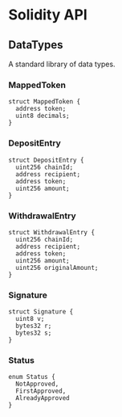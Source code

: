 # Solidity API

## DataTypes

A standard library of data types.

### MappedToken

```solidity
struct MappedToken {
  address token;
  uint8 decimals;
}
```

### DepositEntry

```solidity
struct DepositEntry {
  uint256 chainId;
  address recipient;
  address token;
  uint256 amount;
}
```

### WithdrawalEntry

```solidity
struct WithdrawalEntry {
  uint256 chainId;
  address recipient;
  address token;
  uint256 amount;
  uint256 originalAmount;
}
```

### Signature

```solidity
struct Signature {
  uint8 v;
  bytes32 r;
  bytes32 s;
}
```

### Status

```solidity
enum Status {
  NotApproved,
  FirstApproved,
  AlreadyApproved
}
```

